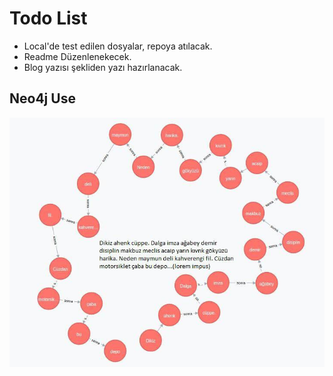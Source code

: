 # Todo List

- Local'de test edilen dosyalar, repoya atılacak.
- Readme Düzenlenekecek.
- Blog yazısı şekliden yazı hazırlanacak.

## Neo4j Use

![Neo4j](image/lorem.jpg)